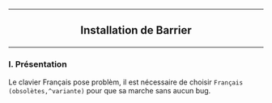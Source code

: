 ------------------------------------------------------------------------------------------------------------------------------------------------------------
## <p align='center'> Installation de Barrier </p>

------------------------------------------------------------------------------------------------------------------------------------------------------------
### I. Présentation
Le clavier Français pose problèm, il est nécessaire de choisir `Français (obsolètes,^variante)` pour que sa marche sans aucun bug.


